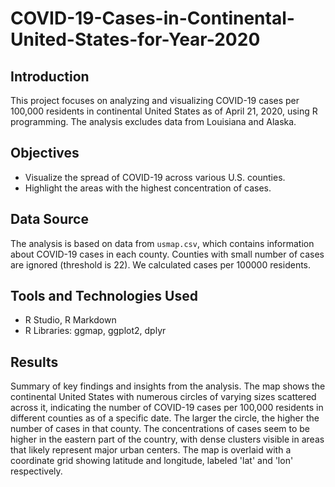 # COVID-19-Cases-in-Continental-United-States-for-Year-2020

## Introduction
This project focuses on analyzing and visualizing COVID-19 cases per 100,000 residents in continental United States as of April 21, 2020, using R programming. The analysis excludes data from Louisiana and Alaska.

## Objectives
- Visualize the spread of COVID-19 across various U.S. counties.
- Highlight the areas with the highest concentration of cases.

## Data Source
The analysis is based on data from `usmap.csv`, which contains information about COVID-19 cases in each county. Counties with small number of cases are ignored (threshold is 22). We calculated cases per 100000 residents.

## Tools and Technologies Used
- R Studio, R Markdown
- R Libraries: ggmap, ggplot2, dplyr

## Results
Summary of key findings and insights from the analysis.
The map shows the continental United States with numerous circles of varying sizes scattered across it, indicating the number of COVID-19 cases per 100,000 residents in different counties as of a specific date. The larger the circle, the higher the number of cases in that county. The concentrations of cases seem to be higher in the eastern part of the country, with dense clusters visible in areas that likely represent major urban centers. The map is overlaid with a coordinate grid showing latitude and longitude, labeled 'lat' and 'lon' respectively.
